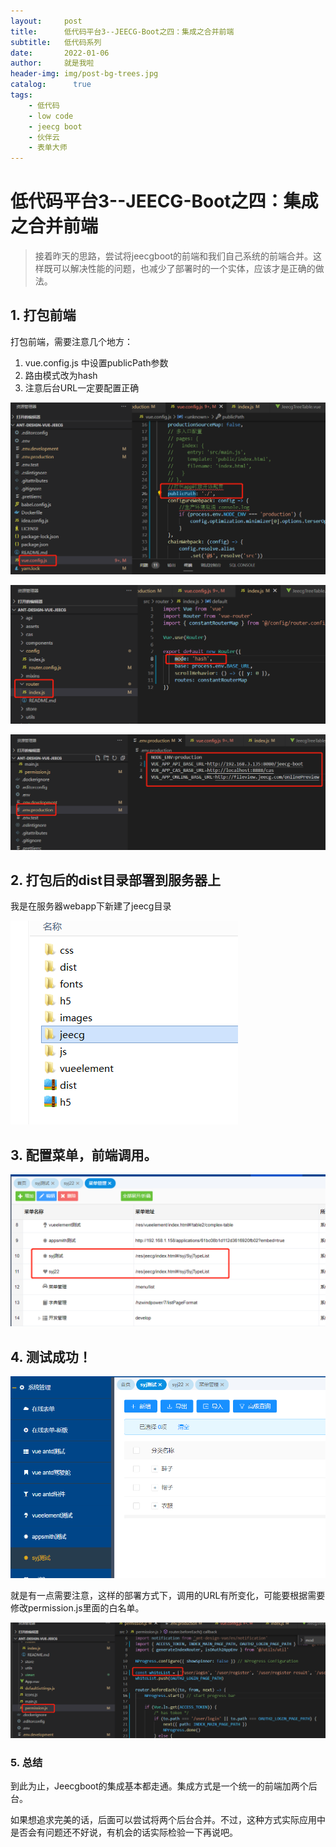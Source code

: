 ```yaml
---
layout:     post
title:      低代码平台3--JEECG-Boot之四：集成之合并前端
subtitle:   低代码系列
date:       2022-01-06
author:     就是我啦
header-img: img/post-bg-trees.jpg
catalog: 	  true
tags:
    - 低代码    
    - low code        
    - jeecg boot       
    - 伙伴云
    - 表单大师
---
```


# 低代码平台3--JEECG-Boot之四：集成之合并前端

> 接着昨天的思路，尝试将jeecgboot的前端和我们自己系统的前端合并。这样既可以解决性能的问题，也减少了部署时的一个实体，应该才是正确的做法。



##  1. 打包前端

打包前端，需要注意几个地方：

1. vue.config.js 中设置publicPath参数
2. 路由模式改为hash
3. 注意后台URL一定要配置正确

![image-20220106112748070](/img/images/image-20220106112748070.png)

![image-20220106112830964](/img/images/image-20220106112830964.png)



![image-20220106112917676](/img/images/image-20220106112917676.png)



##  2. 打包后的dist目录部署到服务器上

我是在服务器webapp下新建了jeecg目录

![image-20220106113041274](/img/images/image-20220106113041274.png)



## 3. 配置菜单，前端调用。

![image-20220106113215873](/img/images/image-20220106113215873.png)



## 4. 测试成功！

![image-20220106113323191](/img/images/image-20220106113323191.png)



就是有一点需要注意，这样的部署方式下，调用的URL有所变化，可能要根据需要修改permission.js里面的白名单。

![image-20220106113424781](/img/images/image-20220106113424781.png)



### 5. 总结

到此为止，Jeecgboot的集成基本都走通。集成方式是一个统一的前端加两个后台。

如果想追求完美的话，后面可以尝试将两个后台合并。不过，这种方式实际应用中是否会有问题还不好说，有机会的话实际检验一下再说吧。

